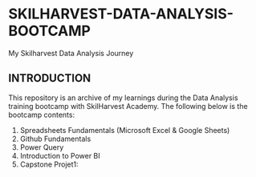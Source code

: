 # SKILHARVEST-DATA-ANALYSIS-BOOTCAMP
My Skilharvest Data Analysis Journey

## INTRODUCTION
This repository is an archive of my learnings during the Data Analysis training bootcamp with SkilHarvest Academy.
The following below is the bootcamp contents:
1. Spreadsheets Fundamentals (Microsoft Excel & Google Sheets)
2. Github Fundamentals
3. Power Query
4. Introduction to Power BI
5. Capstone Projet1: 
